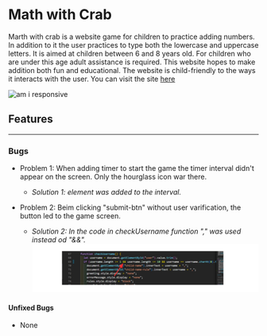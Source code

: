# Math with Crab

Marth with crab is a website game for children to practice adding numbers. In addition to it the user practices to type both the lowercase and uppercase letters. It is aimed at children between 6 and 8 years old. For children who are under this age adult assistance is required. This website hopes to make addition both fun and educational. The website is child-friendly to the ways it interacts with the user. You can visit the site [here](https://)

![am i responsive]()

## Features 
------
### **Bugs**

- Problem 1:  When adding timer to start the game the timer interval didn't appear on the screen. Only the hourglass icon war there.
    - *Solution 1: <span></span> element was added to the interval.*

- Problem 2: Beim clicking "submit-btn" without user varification, the button led to the game screen.
    - *Solution 2: In the code in checkUsername function "," was used instead od "&&".* 
    ![bug 2](/documentation/bag-two.png)





#### **Unfixed Bugs**

- None